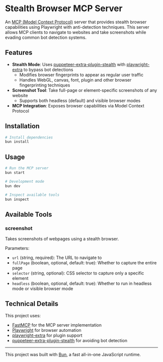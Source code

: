 # Stealth Browser MCP Server

An [MCP (Model Context Protocol)](https://modelcontextprotocol.ai) server that provides stealth browser capabilities using Playwright with anti-detection techniques. This server allows MCP clients to navigate to websites and take screenshots while evading common bot detection systems.

## Features

- **Stealth Mode**: Uses [puppeteer-extra-plugin-stealth](https://github.com/berstend/puppeteer-extra/tree/master/packages/puppeteer-extra-plugin-stealth) with [playwright-extra](https://github.com/berstend/puppeteer-extra/tree/master/packages/playwright-extra) to bypass bot detections
  - Modifies browser fingerprints to appear as regular user traffic
  - Handles WebGL, canvas, font, plugin and other browser fingerprinting techniques
- **Screenshot Tool**: Take full-page or element-specific screenshots of any website
  - Supports both headless (default) and visible browser modes
- **MCP Integration**: Exposes browser capabilities via Model Context Protocol

## Installation

```bash
# Install dependencies
bun install
```

## Usage

```bash
# Run the MCP server
bun start

# Development mode
bun dev

# Inspect available tools
bun inspect
```

## Available Tools

### screenshot

Takes screenshots of webpages using a stealth browser.

Parameters:
- `url` (string, required): The URL to navigate to
- `fullPage` (boolean, optional, default: true): Whether to capture the entire page
- `selector` (string, optional): CSS selector to capture only a specific element
- `headless` (boolean, optional, default: true): Whether to run in headless mode or visible browser mode

## Technical Details

This project uses:
- [FastMCP](https://github.com/punkpeye/fastmcp) for the MCP server implementation
- [Playwright](https://playwright.dev/) for browser automation
- [playwright-extra](https://github.com/berstend/puppeteer-extra/tree/master/packages/playwright-extra) for plugin support
- [puppeteer-extra-plugin-stealth](https://github.com/berstend/puppeteer-extra/tree/master/packages/puppeteer-extra-plugin-stealth) for avoiding bot detection

---

This project was built with [Bun](https://bun.sh), a fast all-in-one JavaScript runtime.

